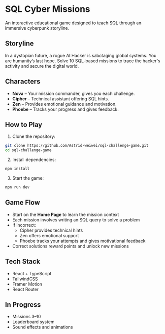 # SQL Cyber Missions

An interactive educational game designed to teach SQL through an immersive cyberpunk storyline.

## Storyline
In a dystopian future, a rogue AI Hacker is sabotaging global systems. You are humanity’s last hope.
Solve 10 SQL-based missions to trace the hacker's activity and secure the digital world.

## Characters
- **Nova** – Your mission commander, gives you each challenge.
- **Cipher** – Technical assistant offering SQL hints.
- **Zen** – Provides emotional guidance and motivation.
- **Phoebe** – Tracks your progress and gives feedback.

## How to Play
1. Clone the repository:
```bash
git clone https://github.com/Astrid-weiwei/sql-challenge-game.git
cd sql-challenge-game
```
2. Install dependencies:
```bash
npm install
```
3. Start the game:
```bash
npm run dev
```

##  Game Flow
- Start on the **Home Page** to learn the mission context
- Each mission involves writing an SQL query to solve a problem
- If incorrect:
  - Cipher provides technical hints
  - Zen offers emotional support
  - Phoebe tracks your attempts and gives motivational feedback
- Correct solutions reward points and unlock new missions

## Tech Stack
- React + TypeScript
- TailwindCSS
- Framer Motion
- React Router

##  In Progress
- Missions 3–10
- Leaderboard system
- Sound effects and animations


